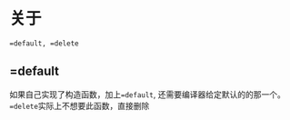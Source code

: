 # 关于

`=default, =delete`

## =default

如果自己实现了构造函数，加上`=default`, 还需要编译器给定默认的的那一个。
`=delete`实际上不想要此函数，直接删除
